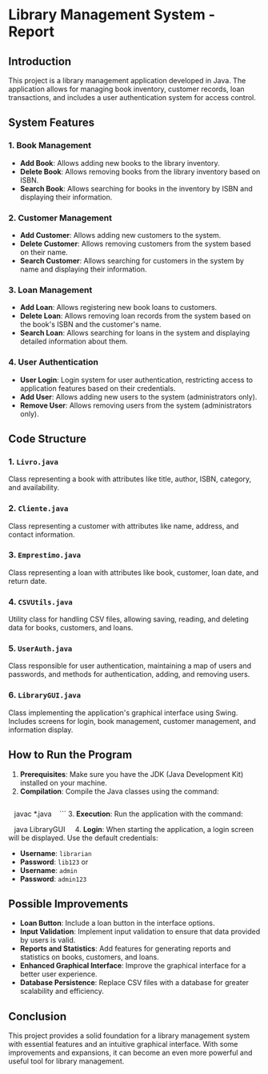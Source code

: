 # Library Management System - Report

## Introduction

This project is a library management application developed in Java. The application allows for managing book inventory, customer records, loan transactions, and includes a user authentication system for access control.

## System Features

### 1. Book Management
- **Add Book**: Allows adding new books to the library inventory.
- **Delete Book**: Allows removing books from the library inventory based on ISBN.
- **Search Book**: Allows searching for books in the inventory by ISBN and displaying their information.

### 2. Customer Management
- **Add Customer**: Allows adding new customers to the system.
- **Delete Customer**: Allows removing customers from the system based on their name.
- **Search Customer**: Allows searching for customers in the system by name and displaying their information.

### 3. Loan Management
- **Add Loan**: Allows registering new book loans to customers.
- **Delete Loan**: Allows removing loan records from the system based on the book's ISBN and the customer's name.
- **Search Loan**: Allows searching for loans in the system and displaying detailed information about them.

### 4. User Authentication
- **User Login**: Login system for user authentication, restricting access to application features based on their credentials.
- **Add User**: Allows adding new users to the system (administrators only).
- **Remove User**: Allows removing users from the system (administrators only).

## Code Structure

### 1. `Livro.java`
Class representing a book with attributes like title, author, ISBN, category, and availability.

### 2. `Cliente.java`
Class representing a customer with attributes like name, address, and contact information.

### 3. `Emprestimo.java`
Class representing a loan with attributes like book, customer, loan date, and return date.

### 4. `CSVUtils.java`
Utility class for handling CSV files, allowing saving, reading, and deleting data for books, customers, and loans.

### 5. `UserAuth.java`
Class responsible for user authentication, maintaining a map of users and passwords, and methods for authentication, adding, and removing users.

### 6. `LibraryGUI.java`
Class implementing the application's graphical interface using Swing. Includes screens for login, book management, customer management, and information display.

## How to Run the Program

1. **Prerequisites**: Make sure you have the JDK (Java Development Kit) installed on your machine.
2. **Compilation**: Compile the Java classes using the command:
   ```sh
   javac *.java
   ```
3. **Execution**: Run the application with the command:
   
   java LibraryGUI
   
4. **Login**: When starting the application, a login screen will be displayed. Use the default credentials:
   - **Username**: `librarian`
   - **Password**: `lib123`
   or
   - **Username**: `admin`
   - **Password**: `admin123`

## Possible Improvements
- **Loan Button**: Include a loan button in the interface options.
- **Input Validation**: Implement input validation to ensure that data provided by users is valid.
- **Reports and Statistics**: Add features for generating reports and statistics on books, customers, and loans.
- **Enhanced Graphical Interface**: Improve the graphical interface for a better user experience.
- **Database Persistence**: Replace CSV files with a database for greater scalability and efficiency.

## Conclusion

This project provides a solid foundation for a library management system with essential features and an intuitive graphical interface. With some improvements and expansions, it can become an even more powerful and useful tool for library management.

